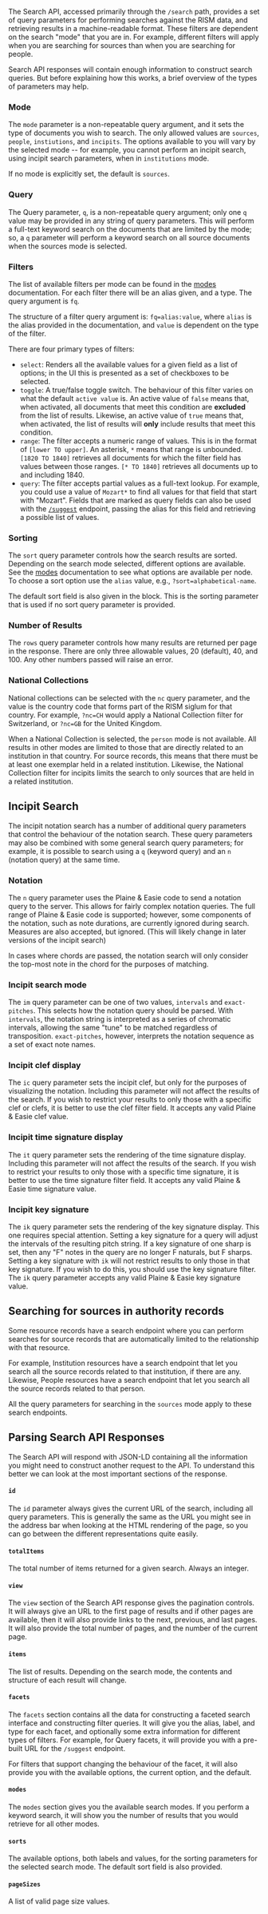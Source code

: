 The Search API, accessed primarily through the `/search` path, provides a set of query parameters for performing
searches against the RISM data, and retrieving results in a machine-readable format. These filters are dependent on the
search "mode" that you are in. For example, different filters will apply when you are searching for sources than when
you are searching for people.

Search API responses will contain enough information to construct search queries. But before explaining how this works,
a brief overview of the types of parameters may help.

### Mode

The `mode` parameter is a non-repeatable query argument, and it sets the type of documents you wish to search. The
only allowed values are `sources`, `people`, `instiutions`, and `incipits`. The options available to you will vary
by the selected mode -- for example, you cannot perform an incipit search, using incipit search parameters, when in
`institutions` mode.

If no mode is explicitly set, the default is `sources`.

### Query

The Query parameter, `q`, is a non-repeatable query argument; only one `q` value may be provided in any string of
query parameters. This will perform a full-text keyword search on the documents that are limited by the mode; so,
a `q` parameter will perform a keyword search on all source documents when the sources mode is selected.

### Filters

The list of available filters per mode can be found in the [modes](modes.md) documentation. For each filter there
will be an alias given, and a type. The query argument is `fq`.

The structure of a filter query argument is: `fq=alias:value`, where `alias` is the alias provided in the documentation,
and `value` is dependent on the type of the filter.

There are four primary types of filters:

- `select`: Renders all the available values for a given field as a list of options; in the UI this is presented as
  a set of checkboxes to be selected.
- `toggle`: A true/false toggle switch. The behaviour of this filter varies on what the default `active value` is.
  An active value of `false` means that, when activated, all documents that meet this condition are
  **excluded** from the list of results. Likewise, an active value of `true` means that, when activated,
  the list of results will **only** include results that meet this condition.
- `range`:  The filter accepts a numeric range of values. This is in the format of `[lower TO upper]`. An asterisk, `*`
  means that range is unbounded. `[1820 TO 1840]` retrieves all documents for which the filter field has
  values between those ranges. `[* TO 1840]` retrieves all documents up to and including 1840.
- `query`:  The filter accepts partial values as a full-text lookup. For example, you could use a value of `Mozart*` to
  find all values for that field that start with "Mozart". Fields that are marked as query fields can also
  be used with the [`/suggest`](routes.md#suggest) endpoint, passing the alias for this field and retrieving
  a possible list of values.

### Sorting

The `sort` query parameter controls how the search results are sorted. Depending on the search mode selected, different
options are available. See the [modes](modes.md) documentation to see what options are available per node. To choose
a sort option use the `alias` value, e.g., `?sort=alphabetical-name`.

The default sort field is also given in the block. This is the sorting parameter that is used if no sort query
parameter is provided.

### Number of Results

The `rows` query parameter controls how many results are returned per page in the response. There are only three
allowable values, 20 (default), 40, and 100. Any other numbers passed will raise an error.

### National Collections

National collections can be selected with the `nc` query parameter, and the value is the country code that forms
part of the RISM siglum for that country. For example, `?nc=CH` would apply a National Collection filter for
Switzerland, or `?nc=GB` for the United Kingdom.

When a National Collection is selected, the `person` mode is not available. All results in other modes are limited to
those that are directly related to an institution in that country. For source records, this means that there must
be at least one exemplar held in a related institution. Likewise, the National Collection filter for incipits limits the 
search to only sources that are held in a related institution.

## Incipit Search

The incipit notation search has a number of additional query parameters that control the behaviour of the notation 
search. These query parameters may also be combined with some general search query parameters; for example, it is 
possible to search using a `q` (keyword query) and an `n` (notation query) at the same time.

### Notation

The `n` query parameter uses the Plaine & Easie code to send a notation query to the server. This allows for fairly 
complex notation queries. The full range of Plaine & Easie code is supported; however, some components of the notation, 
such as note durations, are currently ignored during search. Measures are also accepted, but ignored. 
(This will likely change in later versions of the incipit search)

In cases where chords are passed, the notation search will only consider the top-most note in the chord for the 
purposes of matching. 

### Incipit search mode

The `im` query parameter can be one of two values, `intervals` and `exact-pitches`. This selects how the notation query 
should be parsed. With `intervals`, the notation string is interpreted as a series of chromatic intervals, allowing the 
same "tune" to be matched regardless of transposition. `exact-pitches`, however, interprets the notation sequence as a 
set of exact note names.

### Incipit clef display

The `ic` query parameter sets the incipit clef, but only for the purposes of visualizing the notation. Including this 
parameter will not affect the results of the search. If you wish to restrict your results to only those with a specific
clef or clefs, it is better to use the clef filter field. It accepts any valid Plaine & Easie clef value. 

### Incipit time signature display

The `it` query parameter sets the rendering of the time signature display. Including this parameter will not affect
the results of the search. If you wish to restrict your results to only those with a specific time signature, it is
better to use the time signature filter field. It accepts any valid Plaine & Easie time signature value.

### Incipit key signature

The `ik` query parameter sets the rendering of the key signature display. This one requires special attention. Setting
a key signature for a query will adjust the intervals of the resulting pitch string. If a key signature of one sharp is
set, then any "F" notes in the query are no longer F naturals, but F sharps. Setting a key signature with `ik` will not
restrict results to only those in that key signature. If you wish to do this, you should use the key signature filter.
The `ik` query parameter accepts any valid Plaine & Easie key signature value.

## Searching for sources in authority records 

Some resource records have a search endpoint where you can perform searches for source records that are automatically 
limited to the relationship with that resource.

For example, Institution resources have a search endpoint that let you search all the source records related to that 
institution, if there are any. Likewise, People resources have a search endpoint that let you search all the source 
records related to that person.

All the query parameters for searching in the `sources` mode apply to these search endpoints.

## Parsing Search API Responses

The Search API will respond with JSON-LD containing all the information you might need to construct another request
to the API. To understand this better we can look at the most important sections of the response.

#### `id`

The `id` parameter always gives the current URL of the search, including all query parameters. This is generally the
same as the URL you might see in the address bar when looking at the HTML rendering of the page, so you can
go between the different representations quite easily.

#### `totalItems`

The total number of items returned for a given search. Always an integer.

#### `view`

The `view` section of the Search API response gives the pagination controls. It will always give an URL to the first
page of results and if other pages are available, then it will also provide links to the next, previous, and last pages.
It will also provide the total number of pages, and the number of the current page.

#### `items`

The list of results. Depending on the search mode, the contents and structure of each result will change.

#### `facets`

The `facets` section contains all the data for constructing a faceted search interface and constructing filter queries.
It will give you the alias, label, and type for each facet, and optionally some extra information for different types
of filters. For example, for Query facets, it will provide you with a pre-built URL for the `/suggest` endpoint.

For filters that support changing the behaviour of the facet, it will also provide you with the available options,
the current option, and the default.

#### `modes`

The `modes` section gives you the available search modes. If you perform a keyword search, it will show you the number
of results that you would retrieve for all other modes.

#### `sorts`

The available options, both labels and values, for the sorting parameters for the selected search mode. The default
sort field is also provided.

#### `pageSizes`

A list of valid page size values.
